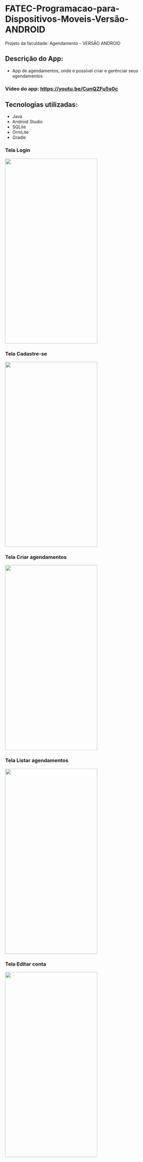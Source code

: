 # FATEC-Programacao-para-Dispositivos-Moveis-Versão-ANDROID
Projeto da faculdade: Agendamento - VERSÃO ANDROID

## Descrição do App:
- App de agendamentos, onde é possível criar e gerênciar seus agendamentos 

### Vídeo do app: https://youtu.be/CunQZFu5s0c

## Tecnologias utilizadas:
- Java
- Android Studio
- SQLite
- OrmLite
- Gradle


### Tela Login
<div>
  <img align="center" alt=""  height="600px" width="300px" src="https://user-images.githubusercontent.com/80294306/171942977-67bcab19-509a-40b9-9287-973ed5151caa.jpeg">
</div>

### Tela Cadastre-se
<div>
  <img align="center" alt="" height="600px" width="300px" src="https://user-images.githubusercontent.com/80294306/171943018-51f4da7a-729c-4ccd-bd7e-9e0b432f24c5.jpeg">
</div>

### Tela Criar agendamentos
<div>
  <img align="center" alt="" height="600px" width="300px" src="https://user-images.githubusercontent.com/80294306/171943000-17e378ec-5408-46a9-be9f-f83d088e81cf.jpeg">
</div>

### Tela Listar agendamentos
<div>
  <img align="center" alt="" height="600px" width="300px" src="https://user-images.githubusercontent.com/80294306/171944874-cf07a646-4c07-4117-bd82-48a04f4b0836.jpeg">
</div>
  
### Tela Editar conta
<div>
  <img align="center" alt="" height="600px" width="300px" wid src="https://user-images.githubusercontent.com/80294306/171943012-898bde82-e02a-4c98-81a6-f56b11213021.jpeg">
</div>
